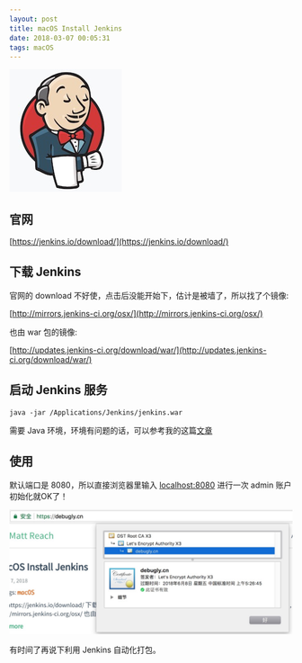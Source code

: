```yaml
---
layout: post
title: macOS Install Jenkins
date: 2018-03-07 00:05:31
tags: macOS
---
```



![](/images/201803/7.jpeg)

## 官网

[https://jenkins.io/download/](https://jenkins.io/download/)

## 下载 Jenkins

官网的 download 不好使，点击后没能开始下，估计是被墙了，所以找了个镜像:

[http://mirrors.jenkins-ci.org/osx/](http://mirrors.jenkins-ci.org/osx/)

也由 war 包的镜像:

[http://updates.jenkins-ci.org/download/war/](http://updates.jenkins-ci.org/download/war/)

## 启动 Jenkins 服务

```
java -jar /Applications/Jenkins/jenkins.war
```

需要 Java 环境，环境有问题的话，可以参考我的这篇[文章](/2018/03/06/Macos-JavaRuntime.html)

## 使用

默认端口是 8080，所以直接浏览器里输入 [localhost:8080](localhost:8080) 进行一次 admin 账户初始化就OK了！

![](/images/201803/8.jpeg)

有时间了再说下利用 Jenkins 自动化打包。